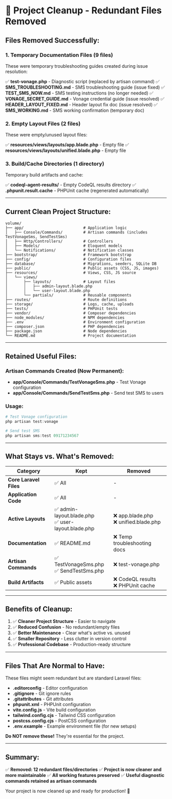 # 🧹 Project Cleanup - Redundant Files Removed

## Files Removed Successfully:

### 1. Temporary Documentation Files (9 files)

These were temporary troubleshooting guides created during issue resolution:

✅ **test-vonage.php** - Diagnostic script (replaced by artisan command)
✅ **SMS_TROUBLESHOOTING.md** - SMS troubleshooting guide (issue fixed)
✅ **TEST_SMS_NOW.md** - SMS testing instructions (no longer needed)
✅ **VONAGE_SECRET_GUIDE.md** - Vonage credential guide (issue resolved)
✅ **HEADER_LAYOUT_FIXED.md** - Header layout fix doc (issue resolved)
✅ **SMS_WORKING.md** - SMS working confirmation (temporary doc)

### 2. Empty Layout Files (2 files)

These were empty/unused layout files:

✅ **resources/views/layouts/app.blade.php** - Empty file
✅ **resources/views/layouts/unified.blade.php** - Empty file

### 3. Build/Cache Directories (1 directory)

Temporary build artifacts and cache:

✅ **codeql-agent-results/** - Empty CodeQL results directory
✅ **.phpunit.result.cache** - PHPUnit cache (regenerated automatically)

---

## Current Clean Project Structure:

```
volume/
├── app/                          # Application logic
│   ├── Console/Commands/         # Artisan commands (includes TestVonageSms, SendTestSms)
│   ├── Http/Controllers/         # Controllers
│   ├── Models/                   # Eloquent models
│   └── Notifications/            # Notification classes
├── bootstrap/                    # Framework bootstrap
├── config/                       # Configuration files
├── database/                     # Migrations, seeders, SQLite DB
├── public/                       # Public assets (CSS, JS, images)
├── resources/                    # Views, CSS, JS source
│   └── views/
│       ├── layouts/              # Layout files
│       │   ├── admin-layout.blade.php
│       │   └── user-layout.blade.php
│       └── partials/             # Reusable components
├── routes/                       # Route definitions
├── storage/                      # Logs, cache, uploads
├── tests/                        # PHPUnit tests
├── vendor/                       # Composer dependencies
├── node_modules/                 # NPM dependencies
├── .env                          # Environment configuration
├── composer.json                 # PHP dependencies
├── package.json                  # Node dependencies
└── README.md                     # Project documentation
```

---

## Retained Useful Files:

### Artisan Commands Created (Now Permanent):

-   **app/Console/Commands/TestVonageSms.php** - Test Vonage configuration
-   **app/Console/Commands/SendTestSms.php** - Send test SMS to users

### Usage:

```powershell
# Test Vonage configuration
php artisan test:vonage

# Send test SMS
php artisan sms:test 09171234567
```

---

## What Stays vs. What's Removed:

| Category               | Kept                                                  | Removed                                  |
| ---------------------- | ----------------------------------------------------- | ---------------------------------------- |
| **Core Laravel Files** | ✅ All                                                | -                                        |
| **Application Code**   | ✅ All                                                | -                                        |
| **Active Layouts**     | ✅ admin-layout.blade.php<br>✅ user-layout.blade.php | ❌ app.blade.php<br>❌ unified.blade.php |
| **Documentation**      | ✅ README.md                                          | ❌ Temp troubleshooting docs             |
| **Artisan Commands**   | ✅ TestVonageSms.php<br>✅ SendTestSms.php            | ❌ test-vonage.php                       |
| **Build Artifacts**    | ✅ Public assets                                      | ❌ CodeQL results<br>❌ PHPUnit cache    |

---

## Benefits of Cleanup:

1. ✅ **Cleaner Project Structure** - Easier to navigate
2. ✅ **Reduced Confusion** - No redundant/empty files
3. ✅ **Better Maintenance** - Clear what's active vs. unused
4. ✅ **Smaller Repository** - Less clutter in version control
5. ✅ **Professional Codebase** - Production-ready structure

---

## Files That Are Normal to Have:

These files might seem redundant but are standard Laravel files:

-   **.editorconfig** - Editor configuration
-   **.gitignore** - Git ignore rules
-   **.gitattributes** - Git attributes
-   **phpunit.xml** - PHPUnit configuration
-   **vite.config.js** - Vite build configuration
-   **tailwind.config.cjs** - Tailwind CSS configuration
-   **postcss.config.cjs** - PostCSS configuration
-   **.env.example** - Example environment file (for new setups)

**Do NOT remove these!** They're essential for the project.

---

## Summary:

✅ **Removed: 12 redundant files/directories**
✅ **Project is now cleaner and more maintainable**
✅ **All working features preserved**
✅ **Useful diagnostic commands retained as artisan commands**

Your project is now cleaned up and ready for production! 🎉
